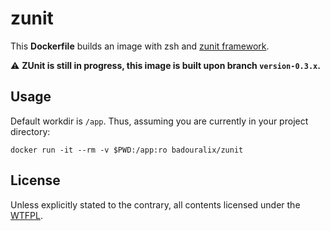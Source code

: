zunit
=====

This **Dockerfile** builds an image with zsh and [zunit framework](https://github.com/molovo/zunit).

⚠️ **ZUnit is still in progress, this image is built upon branch `version-0.3.x`.**

## Usage

Default workdir is `/app`.
Thus, assuming you are currently in your project directory:

`docker run -it --rm -v $PWD:/app:ro badouralix/zunit`

## License

Unless explicitly stated to the contrary, all contents licensed under the [WTFPL](https://github.com/badouralix/dockerfiles/blob/master/LICENSE).

